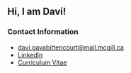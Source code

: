 ## Hi, I am Davi!

### Contact Information
- [davi.gavabittencourt@mail.mcgill.ca](mailto:davi.gavabittencourt@mail.mcgill.ca)
- [LinkedIn](https://www.linkedin.com/in/davigbit/)
- [Curriculum Vitae](https://drive.google.com/file/d/1yNywZbV6TZ8nBHxpmzaH6XiIn2um0KFT/view?usp=sharing)
